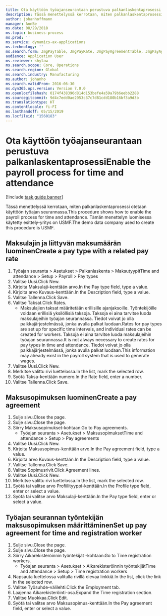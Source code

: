 ```yaml
---
title: Ota käyttöön työajanseurantaan perustuva palkanlaskentaprosessi
description: Tässä menettelyssä kerrotaan, miten palkanlaskentaprosessi otetaan käyttöön työajan seurannassa.
author: johanhoffmann
manager: AnnBe
ms.date: 08/29/2018
ms.topic: business-process
ms.prod: ''
ms.service: dynamics-ax-applications
ms.technology: ''
ms.search.form: JmgPayTable, JmgPayRate, JmgPayAgreementTable, JmgPayAgreementLine, HcmWorker
audience: Application User
ms.reviewer: shylaw
ms.search.scope: Core, Operations
ms.search.region: Global
ms.search.industry: Manufacturing
ms.author: johanho
ms.search.validFrom: 2016-06-30
ms.dyn365.ops.version: Version 7.0.0
ms.openlocfilehash: 0174f438396d814d153befe4a59a79b6eebb2288
ms.sourcegitcommit: 9d4c7edd0ae2053c37c7d81cdd180b16bf3a9d3b
ms.translationtype: HT
ms.contentlocale: fi-FI
ms.lasthandoff: 05/15/2019
ms.locfileid: "1560183"
---
```

# <a name="enable-the-payroll-process-for-time-and-attendance"></a><span data-ttu-id="e3f36-103">Ota käyttöön työajanseurantaan perustuva palkanlaskentaprosessi</span><span class="sxs-lookup"><span data-stu-id="e3f36-103">Enable the payroll process for time and attendance</span></span>

[!include [task guide banner](../../includes/task-guide-banner.md)]

<span data-ttu-id="e3f36-104">Tässä menettelyssä kerrotaan, miten palkanlaskentaprosessi otetaan käyttöön työajan seurannassa.</span><span class="sxs-lookup"><span data-stu-id="e3f36-104">This procedure shows how to enable the payroll process for time and attendance.</span></span> <span data-ttu-id="e3f36-105">Tämän menettelyn luomisessa käytetty esittely-yritys on USMF.</span><span class="sxs-lookup"><span data-stu-id="e3f36-105">The demo data company used to create this procedure is USMF.</span></span>


## <a name="create-a-pay-type-with-a-related-pay-rate"></a><span data-ttu-id="e3f36-106">Maksulajin ja liittyvän maksumäärän luominen</span><span class="sxs-lookup"><span data-stu-id="e3f36-106">Create a pay type with a related pay rate</span></span>
1. <span data-ttu-id="e3f36-107">Työajan seuranta > Asetukset > Palkanlaskenta > Maksutyypit</span><span class="sxs-lookup"><span data-stu-id="e3f36-107">Time and attendance > Setup > Payroll > Pay types</span></span>
2. <span data-ttu-id="e3f36-108">Valitse Uusi.</span><span class="sxs-lookup"><span data-stu-id="e3f36-108">Click New.</span></span>
3. <span data-ttu-id="e3f36-109">Kirjoita Maksulaji-kenttään arvo.</span><span class="sxs-lookup"><span data-stu-id="e3f36-109">In the Pay type field, type a value.</span></span>
4. <span data-ttu-id="e3f36-110">Kirjoita arvo Kuvaus-kenttään.</span><span class="sxs-lookup"><span data-stu-id="e3f36-110">In the Description field, type a value.</span></span>
5. <span data-ttu-id="e3f36-111">Valitse Tallenna.</span><span class="sxs-lookup"><span data-stu-id="e3f36-111">Click Save.</span></span>
6. <span data-ttu-id="e3f36-112">Valitse Taksat.</span><span class="sxs-lookup"><span data-stu-id="e3f36-112">Click Rates.</span></span>
    * <span data-ttu-id="e3f36-113">Maksulajien taksat määritetään erillisille ajanjaksoille. Työntekijöille voidaan erillisiä yksilöllisiä taksoja. Taksoja ei aina tarvitse luoda maksulajeihin työajan seurannassa. Tiedot voivat jo olla palkkajärjestelmässä, jonka avulla palkat luodaan.</span><span class="sxs-lookup"><span data-stu-id="e3f36-113">Rates for pay types are set up for specific time intervals, and individual rates can be created for workers.</span></span> <span data-ttu-id="e3f36-114">Taksoja ei aina tarvitse luoda maksulajeihin työajan seurannassa.</span><span class="sxs-lookup"><span data-stu-id="e3f36-114">It is not always necessary to create rates for pay types in time and attendance.</span></span> <span data-ttu-id="e3f36-115">Tiedot voivat jo olla palkkajärjestelmässä, jonka avulla palkat luodaan.</span><span class="sxs-lookup"><span data-stu-id="e3f36-115">This information may already exist in the payroll system that is used to generate wages.</span></span>  
7. <span data-ttu-id="e3f36-116">Valitse Uusi.</span><span class="sxs-lookup"><span data-stu-id="e3f36-116">Click New.</span></span>
8. <span data-ttu-id="e3f36-117">Merkitse valittu rivi luettelossa.</span><span class="sxs-lookup"><span data-stu-id="e3f36-117">In the list, mark the selected row.</span></span>
9. <span data-ttu-id="e3f36-118">Syötä Taksa-kenttään numero.</span><span class="sxs-lookup"><span data-stu-id="e3f36-118">In the Rate field, enter a number.</span></span>
10. <span data-ttu-id="e3f36-119">Valitse Tallenna.</span><span class="sxs-lookup"><span data-stu-id="e3f36-119">Click Save.</span></span>

## <a name="create-a-pay-agreement"></a><span data-ttu-id="e3f36-120">Maksusopimuksen luominen</span><span class="sxs-lookup"><span data-stu-id="e3f36-120">Create a pay agreement</span></span>
1. <span data-ttu-id="e3f36-121">Sulje sivu.</span><span class="sxs-lookup"><span data-stu-id="e3f36-121">Close the page.</span></span>
2. <span data-ttu-id="e3f36-122">Sulje sivu.</span><span class="sxs-lookup"><span data-stu-id="e3f36-122">Close the page.</span></span>
3. <span data-ttu-id="e3f36-123">Siirry Maksusopimukset-kohtaan.</span><span class="sxs-lookup"><span data-stu-id="e3f36-123">Go to Pay agreements.</span></span>
    * <span data-ttu-id="e3f36-124">Työajan seuranta > Asetukset > Maksusopimukset</span><span class="sxs-lookup"><span data-stu-id="e3f36-124">Time and attendance > Setup > Pay agreements</span></span>  
4. <span data-ttu-id="e3f36-125">Valitse Uusi.</span><span class="sxs-lookup"><span data-stu-id="e3f36-125">Click New.</span></span>
5. <span data-ttu-id="e3f36-126">Kirjoita Maksusopimus-kenttään arvo.</span><span class="sxs-lookup"><span data-stu-id="e3f36-126">In the Pay agreement field, type a value.</span></span>
6. <span data-ttu-id="e3f36-127">Kirjoita arvo Kuvaus-kenttään.</span><span class="sxs-lookup"><span data-stu-id="e3f36-127">In the Description field, type a value.</span></span>
7. <span data-ttu-id="e3f36-128">Valitse Tallenna.</span><span class="sxs-lookup"><span data-stu-id="e3f36-128">Click Save.</span></span>
8. <span data-ttu-id="e3f36-129">Valitse Sopimusrivit.</span><span class="sxs-lookup"><span data-stu-id="e3f36-129">Click Agreement lines.</span></span>
9. <span data-ttu-id="e3f36-130">Valitse Uusi.</span><span class="sxs-lookup"><span data-stu-id="e3f36-130">Click New.</span></span>
10. <span data-ttu-id="e3f36-131">Merkitse valittu rivi luettelossa.</span><span class="sxs-lookup"><span data-stu-id="e3f36-131">In the list, mark the selected row.</span></span>
11. <span data-ttu-id="e3f36-132">Syötä tai valitse arvo Profiilityyppi-kenttään.</span><span class="sxs-lookup"><span data-stu-id="e3f36-132">In the Profile type field, enter or select a value.</span></span>
12. <span data-ttu-id="e3f36-133">Syötä tai valitse arvo Maksulaji-kenttään.</span><span class="sxs-lookup"><span data-stu-id="e3f36-133">In the Pay type field, enter or select a value.</span></span>

## <a name="set-up-pay-agreement-for-time-and-registration-worker"></a><span data-ttu-id="e3f36-134">Työajan seurannan työntekijän maksusopimuksen määrittäminen</span><span class="sxs-lookup"><span data-stu-id="e3f36-134">Set up pay agreement for time and registration worker</span></span>
1. <span data-ttu-id="e3f36-135">Sulje sivu.</span><span class="sxs-lookup"><span data-stu-id="e3f36-135">Close the page.</span></span>
2. <span data-ttu-id="e3f36-136">Sulje sivu.</span><span class="sxs-lookup"><span data-stu-id="e3f36-136">Close the page.</span></span>
3. <span data-ttu-id="e3f36-137">Siirry Aikarekisteröinnin työntekijät -kohtaan.</span><span class="sxs-lookup"><span data-stu-id="e3f36-137">Go to Time registration workers.</span></span>
    * <span data-ttu-id="e3f36-138">Työajan seuranta > Asetukset > Aikarekisteröinnin työntekijät</span><span class="sxs-lookup"><span data-stu-id="e3f36-138">Time and attendance > Setup > Time registration workers</span></span>  
4. <span data-ttu-id="e3f36-139">Napsauta luettelossa valitulla rivillä olevaa linkkiä.</span><span class="sxs-lookup"><span data-stu-id="e3f36-139">In the list, click the link in the selected row.</span></span>
5. <span data-ttu-id="e3f36-140">Valitse Työsuhde-välilehti.</span><span class="sxs-lookup"><span data-stu-id="e3f36-140">Click the Employment tab.</span></span>
6. <span data-ttu-id="e3f36-141">Laajenna Aikarekisteröinti-osa.</span><span class="sxs-lookup"><span data-stu-id="e3f36-141">Expand the Time registration section.</span></span>
7. <span data-ttu-id="e3f36-142">Valitse Muokkaa.</span><span class="sxs-lookup"><span data-stu-id="e3f36-142">Click Edit.</span></span>
8. <span data-ttu-id="e3f36-143">Syötä tai valitse arvo Maksusopimus-kenttään.</span><span class="sxs-lookup"><span data-stu-id="e3f36-143">In the Pay agreement field, enter or select a value.</span></span>

